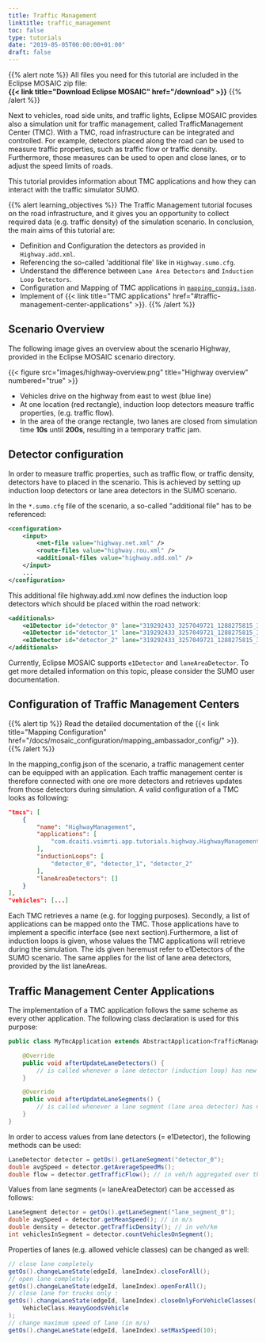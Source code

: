 ```yaml
---
title: Traffic Management
linktitle: traffic_management 
toc: false
type: tutorials
date: "2019-05-05T00:00:00+01:00"
draft: false
---
```


{{% alert note %}}
All files you need for this tutorial are included in the Eclipse MOSAIC zip file:  
**{{< link title="Download Eclipse MOSAIC" href="/download" >}}**
{{% /alert %}}

Next to vehicles, road side units, and traffic lights, Eclipse MOSAIC provides also a simulation unit for traffic management, called TrafficManagement Center (TMC). 
With a TMC, road infrastructure can be integrated and controlled. For example, detectors placed along the road can be used to measure traffic properties, such as traffic flow or traffic density. 
Furthermore, those measures can be used to open and close lanes, or to adjust the speed limits of roads. 

This tutorial provides information about TMC applications and how they can interact with the traffic simulator SUMO.

{{% alert learning_objectives %}}
The Traffic Management tutorial focuses on the road infrastructure, and it gives you an opportunity to collect required data (e.g. traffic density) of the simulation scenario.
In conclusion, the main aims of this tutorial are:

* Definition and Configuration the detectors as provided in `Highway.add.xml`.
* Referencing the so-called 'additional file' like in `Highway.sumo.cfg`.
* Understand the difference between `Lane Area Detectors` and `Induction Loop Detectors`.
* Configuration and Mapping of TMC applications in [`mapping_congig.json`](#configuration-of-traffic-management-centers).
* Implement of {{< link title="TMC applications" href="#traffic-management-center-applications" >}}.
{{% /alert %}}

## Scenario Overview
The following image gives an overview about the scenario Highway, provided in the Eclipse MOSAIC scenario directory.

{{< figure src="images/highway-overview.png" title="Highway overview" numbered="true" >}}

* Vehicles drive on the highway from east to west (blue line)
* At one location (red rectangle), induction loop detectors measure traffic properties, (e.g. traffic flow).
* In the area of the orange rectangle, two lanes are closed from simulation time **10s** until **200s**, resulting in a temporary traffic jam.

## Detector configuration
In order to measure traffic properties, such as traffic flow, or traffic density, detectors have to placed in the scenario. This is achieved by setting up induction loop detectors or lane area detectors in the SUMO scenario.

In the `*.sumo.cfg` file of the scenario, a so-called "additional file" has to be referenced:

```xml 
<configuration>
	<input>
		<net-file value="highway.net.xml" />
		<route-files value="highway.rou.xml" />
		<additional-files value="highway.add.xml" />
	</input>
	...
</configuration>
```

This additional file highway.add.xml now defines the induction loop detectors which should be placed
within the road network:

```xml
<additionals>
	<e1Detector id="detector_0" lane="319292433_3257049721_1288275815_3257049721_0" pos="700" freq="100.00" file="detectors.txt" />
	<e1Detector id="detector_1" lane="319292433_3257049721_1288275815_3257049721_1" pos="700" freq="100.00" file="detectors.txt" />
	<e1Detector id="detector_2" lane="319292433_3257049721_1288275815_3257049721_2" pos="700" freq="100.00" file="detectors.txt" />
</additionals>
```

Currently, Eclipse MOSAIC supports `e1Detector` and `laneAreaDetector`. To get more detailed information on this topic, please consider the SUMO user documentation.

## Configuration of Traffic Management Centers

{{% alert tip %}}
Read the detailed documentation of the {{< link title="Mapping Configuration" href="/docs/mosaic_configuration/mapping_ambassador_config/" >}}.  
{{% /alert %}}

In the mapping_config.json of the scenario, a traffic management center can be equipped with an application. Each traffic management center is therefore connected with one ore more detectors and retrieves updates from those detectors during simulation. A valid configuration of a TMC looks as following:

```json
"tmcs": [
	{
		"name": "HighwayManagement",
		"applications": [ 
			"com.dcaiti.vsimrti.app.tutorials.highway.HighwayManagementApp('3', 2)" 
		],
		"inductionLoops": [ 
			"detector_0", "detector_1", "detector_2" 
		],
		"laneAreaDetectors": []
	}
],
"vehicles": [...]
```

Each TMC retrieves a name (e.g. for logging purposes). Secondly, a list of applications can be mapped onto the TMC. Those applications have to implement a specific interface (see next section).Furthermore, a list of induction loops is given, whose values the TMC applications will retrieve during the simulation.
The ids given heremust refer to e1Detectors of the SUMO scenario. The same applies for the list of lane area detectors, provided by the list laneAreas.

## Traffic Management Center Applications

The implementation of a TMC application follows the same scheme as every other application. The following class declaration is used for this purpose:

```java 
public class MyTmcApplication extends AbstractApplication<TrafficManagementCenterOperatingSystem> implements TrafficManagementCenterApplication {

	@Override
	public void afterUpdateLaneDetectors() {
		// is called whenever a lane detector (induction loop) has new values
	}

	@Override
	public void afterUpdateLaneSegments() {
		// is called whenever a lane segment (lane area detector) has new values		
	}	
}
```
In order to access values from lane detectors (= e1Detector), the following methods can be used:

```java
LaneDetector detector = getOs().getLaneSegment("detector_0");
double avgSpeed = detector.getAverageSpeedMs();
double flow = detector.getTrafficFlow(); // in veh/h aggregated over the last 1500 updates
```
Values from lane segments (= laneAreaDetector) can be accessed as follows:

```java
LaneSegment detector = getOs().getLaneSegment("lane_segment_0");
double avgSpeed = detector.getMeanSpeed(); // in m/s
double density = detector.getTrafficDensity(); // in veh/km
int vehiclesInSegment = detector.countVehiclesOnSegment();
```
Properties of lanes (e.g. allowed vehicle classes) can be changed as well:

```java
// close lane completely
getOs().changeLaneState(edgeId, laneIndex).closeForAll();
// open lane completely
getOs().changeLaneState(edgeId, laneIndex).openForAll();
// close lane for trucks only :
getOs().changeLaneState(edgeId, laneIndex).closeOnlyForVehicleClasses(
    VehicleClass.HeavyGoodsVehicle
);
// change maximum speed of lane (in m/s)
getOs().changeLaneState(edgeId, laneIndex).setMaxSpeed(10);
```